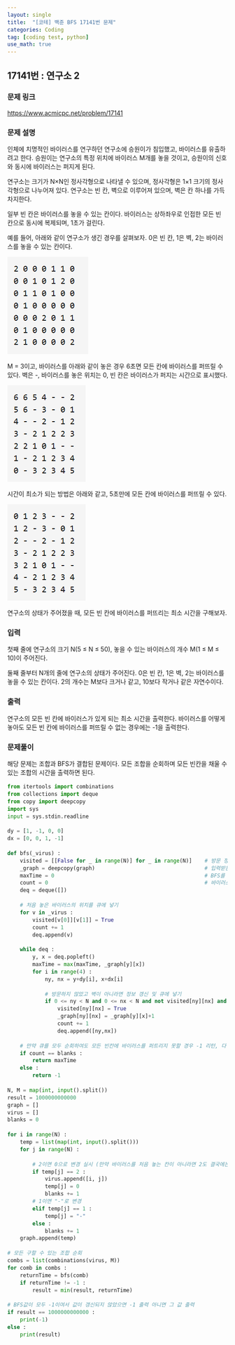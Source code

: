 ```yaml
---
layout: single
title:  "[코테] 백준 BFS 17141번 문제"
categories: Coding
tag: [coding test, python]
use_math: true
---
```


## 17141번 : 연구소 2
### 문제 링크
<https://www.acmicpc.net/problem/17141>

### 문제 설명
인체에 치명적인 바이러스를 연구하던 연구소에 승원이가 침입했고, 바이러스를 유출하려고 한다. 승원이는 연구소의 특정 위치에 바이러스 M개를 놓을 것이고, 승원이의 신호와 동시에 바이러스는 퍼지게 된다.

연구소는 크기가 N×N인 정사각형으로 나타낼 수 있으며, 정사각형은 1×1 크기의 정사각형으로 나누어져 있다. 연구소는 빈 칸, 벽으로 이루어져 있으며, 벽은 칸 하나를 가득 차지한다.

일부 빈 칸은 바이러스를 놓을 수 있는 칸이다. 바이러스는 상하좌우로 인접한 모든 빈 칸으로 동시에 복제되며, 1초가 걸린다.

예를 들어, 아래와 같이 연구소가 생긴 경우를 살펴보자. 0은 빈 칸, 1은 벽, 2는 바이러스를 놓을 수 있는 칸이다.

![그림1](/images/20241119_1.png)

M = 3이고, 바이러스를 아래와 같이 놓은 경우 6초면 모든 칸에 바이러스를 퍼뜨릴 수 있다. 벽은 -, 바이러스를 놓은 위치는 0, 빈 칸은 바이러스가 퍼지는 시간으로 표시했다.

![그림2](/images/20241119_2.png)

시간이 최소가 되는 방법은 아래와 같고, 5초만에 모든 칸에 바이러스를 퍼뜨릴 수 있다.

![그림3](/images/20241119_3.png)

연구소의 상태가 주어졌을 때, 모든 빈 칸에 바이러스를 퍼뜨리는 최소 시간을 구해보자.

### 입력
첫째 줄에 연구소의 크기 N(5 ≤ N ≤ 50), 놓을 수 있는 바이러스의 개수 M(1 ≤ M ≤ 10)이 주어진다.

둘째 줄부터 N개의 줄에 연구소의 상태가 주어진다. 0은 빈 칸, 1은 벽, 2는 바이러스를 놓을 수 있는 칸이다. 2의 개수는 M보다 크거나 같고, 10보다 작거나 같은 자연수이다.

### 출력
연구소의 모든 빈 칸에 바이러스가 있게 되는 최소 시간을 출력한다. 바이러스를 어떻게 놓아도 모든 빈 칸에 바이러스를 퍼뜨릴 수 없는 경우에는 -1을 출력한다.

### 문제풀이
해당 문제는 조합과 BFS가 결합된 문제이다. 모든 조합을 순회하며 모든 빈칸을 채울 수 있는 조합의 시간을 출력하면 된다.

```python
from itertools import combinations
from collections import deque
from copy import deepcopy
import sys
input = sys.stdin.readline

dy = [1, -1, 0, 0]
dx = [0, 0, 1, -1]

def bfs(_virus) :
    visited = [[False for _ in range(N)] for _ in range(N)]    # 방문 정보 저장 배열
    _graph = deepcopy(graph)                                   # 입력받은 graph를 그대로 복사 (graph 정보를 변경하지 않기 위해)
    maxTime = 0                                                # BFS를 모두 순회했을 때 최대 걸리는 시간 저장
    count = 0                                                  # 바이러스를 퍼뜨린 칸의 개수 저장
    deq = deque([])

    # 처음 놓은 바이러스의 위치를 큐에 넣기
    for v in _virus :
        visited[v[0]][v[1]] = True
        count += 1
        deq.append(v)

    while deq :
        y, x = deq.popleft()
        maxTime = max(maxTime, _graph[y][x])
        for i in range(4) : 
            ny, nx = y+dy[i], x+dx[i]

            # 방문하지 않았고 벽이 아니라면 정보 갱신 및 큐에 넣기
            if 0 <= ny < N and 0 <= nx < N and not visited[ny][nx] and _graph[ny][nx] != '-' :
                visited[ny][nx] = True
                _graph[ny][nx] = _graph[y][x]+1
                count += 1
                deq.append([ny,nx])

    # 만약 큐를 모두 순회하여도 모든 빈칸에 바이러스를 퍼트리지 못할 경우 -1 리턴, 다 퍼트렸으면 해당 시간 리턴
    if count == blanks :
        return maxTime
    else : 
        return -1

N, M = map(int, input().split())
result = 1000000000000
graph = []
virus = []
blanks = 0 

for i in range(N) : 
    temp = list(map(int, input().split()))
    for j in range(N) : 

        # 2이면 0으로 변경 실시 (만약 바이러스를 처음 놓는 칸이 아니라면 2도 결국에는 0과 동일함)
        if temp[j] == 2 :
            virus.append([i, j])
            temp[j] = 0
            blanks += 1
        # 1이면 "-"로 변경
        elif temp[j] == 1 :
            temp[j] = "-"
        else : 
            blanks += 1
    graph.append(temp)

# 모든 구할 수 있는 조합 순회
combs = list(combinations(virus, M))
for comb in combs :
    returnTime = bfs(comb)
    if returnTime != -1 : 
        result = min(result, returnTime)

# BFS값이 모두 -1이여서 값이 갱신되지 않았으면 -1 출력 아니면 그 값 출력
if result == 1000000000000 :
    print(-1)
else : 
    print(result)
```
